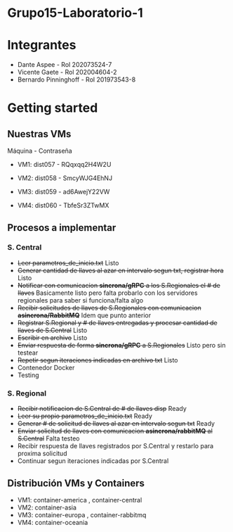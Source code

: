 # Grupo15-Laboratorio-1

# Integrantes
* Dante Aspee - Rol 202073524-7
* Vicente Gaete - Rol 202004604-2
* Bernardo Pinninghoff - Rol 201973543-8

# Getting started

## Nuestras VMs

Máquina - Contraseña

- VM1: dist057 - RQqxqq2H4W2U

- VM2: dist058 - SmcyWJG4EhNJ

- VM3: dist059 - ad6AwejY22VW

- VM4: dist060 - TbfeSr3ZTwMX

## Procesos a implementar

### S. Central

* ~~Leer parametros_de_inicio.txt~~ Listo
* ~~Generar cantidad de llaves al azar en intervalo segun txt, registrar hora~~ Listo
* ~~Notificar con comunicacion **sincrona/gRPC** a los S.Regionales el # de llaves~~ Basicamente listo pero falta probarlo con los servidores regionales para saber si funciona/falta algo
* ~~Recibir solicitudes de llaves de S.Regionales con comunicacion **asincrona/RabbitMQ**~~ Idem que punto anterior
* ~~Registrar S.Regional y # de llaves entregadas y procesar cantidad de llaves de S.Central~~ Listo
* ~~Escribir en archivo~~ Listo
* ~~Enviar respuesta de forma **sincrona/gRPC** a S.Regionales~~ Listo pero sin testear
* ~~Repetir segun iteraciones indicadas en archivo txt~~ Listo
* Contenedor Docker
* Testing

### S. Regional

* ~~Recibir notificacion de S.Central de # de llaves disp~~  Ready
* ~~Leer su propio parametros_de_inicio.txt~~ Ready
* ~~Generar # de solicitud de llaves al azar en intervalo segun txt~~ Ready
* ~~Enviar solicitud de llaves con comunicacion **asincrona/rabbitMQ** al S.Central~~ Falta testeo
* Recibir respuesta de llaves registrados por S.Central y restarlo para proxima solicitud
* Continuar segun iteraciones indicadas por S.Central


## Distribución VMs y Containers

* VM1: container-america , container-central
* VM2: container-asia
* VM3: container-europa , container-rabbitmq
* VM4: container-oceania
